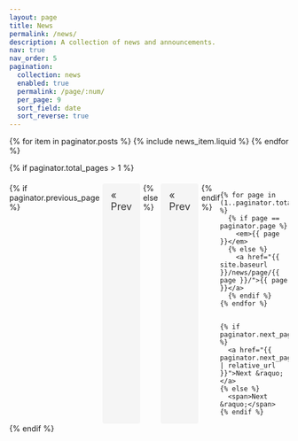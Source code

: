 ```yaml
---
layout: page
title: News
permalink: /news/
description: A collection of news and announcements.
nav: true
nav_order: 5
pagination:
  collection: news
  enabled: true
  permalink: /page/:num/
  per_page: 9
  sort_field: date
  sort_reverse: true
---
```


<div class="news">
  <div class="grid">
    {% for item in paginator.posts %}
      {% include news_item.liquid %}
    {% endfor %}
  </div>
</div>

<!-- Pagination links -->
{% if paginator.total_pages > 1 %}
  <div class="pagination-links">
    {% if paginator.previous_page %}
      <a href="{{ paginator.previous_page_path | relative_url }}">&laquo; Prev</a>
    {% else %}
      <span>&laquo; Prev</span>
    {% endif %}

    {% for page in (1..paginator.total_pages) %}
      {% if page == paginator.page %}
        <em>{{ page }}</em>
      {% else %}
        <a href="{{ site.baseurl }}/news/page/{{ page }}/">{{ page }}</a>
      {% endif %}
    {% endfor %}


    {% if paginator.next_page %}
      <a href="{{ paginator.next_page_path | relative_url }}">Next &raquo;</a>
    {% else %}
      <span>Next &raquo;</span>
    {% endif %}
  </div>
{% endif %}


<style>
.pagination-links {
  display: flex;
  justify-content: center;
  margin-top: 20px;
}

.pagination-links a,
.pagination-links span,
.pagination-links em {
  padding: 10px 15px;
  margin: 0 5px;
  font-size: 18px;
  text-decoration: none;
  color: #333;
  background-color: #f5f5f5;
  border-radius: 4px;
}

.pagination-links a:hover {
  background-color: #e0e0e0;
}

.pagination-links em {
  font-weight: bold;
  background-color: #333;
  color: #fff;
}
</style>
